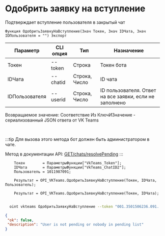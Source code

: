 ﻿---
sidebar_position: 10
---

# Одобрить заявку на вступление
 Подтверждает вступление пользователя в закрытый чат



`Функция ОдобритьЗаявкуНаВступление(Знач Токен, Знач IDЧата, Знач IDПользователя = "") Экспорт`

  | Параметр | CLI опция | Тип | Назначение |
  |-|-|-|-|
  | Токен | --token | Строка | Токен бота |
  | IDЧата | --chatid | Строка, Число | ID чата |
  | IDПользователя | --userid | Строка, Число | ID пользователя. Ответ на все заявки, если не заполнено |

  
  Возвращаемое значение:   Соответствие Из КлючИЗначение - сериализованный JSON ответа от VK Teams

<br/>

:::tip
Для вызова этого метода бот должен быть администратором в чате.

 Метод в документации API: [GET ​​/chats/resolvePending](https://teams.vk.com/botapi/#/chats/get_chats_resolvePending)
:::
<br/>


```bsl title="Пример кода"
    Токен        = ПараметрыФункции["VkTeams_Token"];
    IDЧата       = ПараметрыФункции["VkTeams_ChatID2"];
    Пользователь = 1011987091;

    Результат = OPI_VKTeams.ОдобритьЗаявкуНаВступление(Токен, IDЧата, Пользователь);

    Результат = OPI_VKTeams.ОдобритьЗаявкуНаВступление(Токен, IDЧата);
```



```sh title="Пример команды CLI"
    
  oint vkteams ОдобритьЗаявкуНаВступление --token "001.3501506236.091..." --chatid "689203963@chat.agent" --userid %userid%

```

```json title="Результат"
{
 "ok": false,
 "description": "User is not pending or nobody in pending list"
}
```
